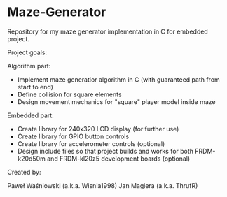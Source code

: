 # Maze-Generator
Repository for my maze generator implementation in C for embedded project.

Project goals:

  Algorithm part:
  - Implement maze generatior algorithm in C (with guaranteed path from start to end)
  - Define collision for square elements
  - Design movement mechanics for "square" player model inside maze

  Embedded part:
  - Create library for 240x320 LCD display (for further use)
  - Create library for GPIO button controls
  - Create library for accelerometer controls (optional)
  - Design include files so that project builds and works for both FRDM-k20d50m and FRDM-kl20z5 development boards (optional)

Created by:

  Paweł Waśniowski (a.k.a. Wisnia1998)
  Jan Magiera (a.k.a. ThrufR)
  
